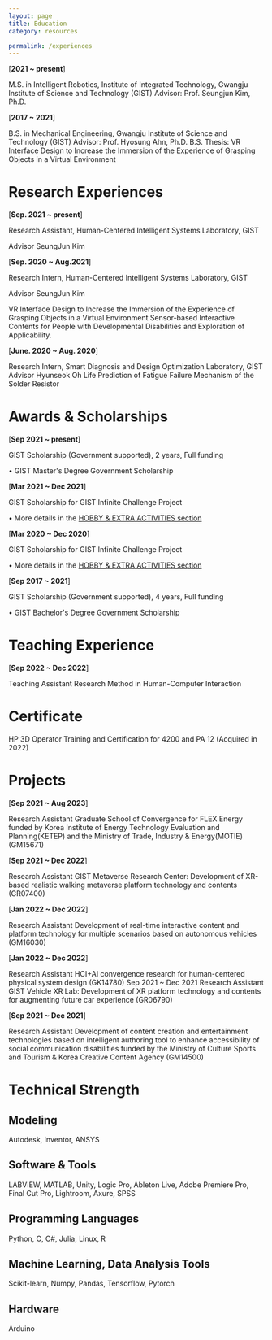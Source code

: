 ```yaml
---
layout: page
title: Education
category: resources

permalink: /experiences
---
```



[**2021 ~ present**]

M.S. in Intelligent Robotics, Institute of Integrated Technology, Gwangju Institute of Science and Technology (GIST)
Advisor: Prof. Seungjun Kim, Ph.D.


[**2017 ~ 2021**]       

B.S. in Mechanical Engineering, Gwangju Institute of Science and Technology (GIST)
Advisor: Prof. Hyosung Ahn, Ph.D.
B.S. Thesis: VR Interface Design to Increase the Immersion of the Experience of Grasping Objects in a Virtual Environment



# Research Experiences

[**Sep. 2021 ~ present**]           

Research Assistant, Human-Centered Intelligent Systems Laboratory, GIST

Advisor SeungJun Kim


[**Sep. 2020 ~ Aug.2021**]        

Research Intern, Human-Centered Intelligent Systems Laboratory, GIST

Advisor SeungJun Kim

VR Interface Design to Increase the Immersion of the Experience of Grasping Objects in a Virtual Environment
Sensor-based Interactive Contents for People with Developmental Disabilities and Exploration of Applicability.


[**June. 2020 ~ Aug. 2020**]     

Research Intern, Smart Diagnosis and Design Optimization Laboratory, GIST
Advisor Hyunseok Oh
Life Prediction of Fatigue Failure Mechanism of the Solder Resistor 


# Awards & Scholarships

[**Sep 2021 ~ present**]      

GIST Scholarship (Government supported), 2 years, Full funding

• GIST Master's Degree Government Scholarship


[**Mar 2021 ~ Dec 2021**]     

GIST Scholarship for GIST Infinite Challenge Project

• More details in the [HOBBY & EXTRA ACTIVITIES section](https://dailyminiii.github.io/hobby)


[**Mar 2020 ~ Dec 2020**]     

GIST Scholarship for GIST Infinite Challenge Project

• More details in the [HOBBY & EXTRA ACTIVITIES section](https://dailyminiii.github.io/hobby)


[**Sep 2017 ~ 2021**]              

GIST Scholarship (Government supported), 4 years, Full funding

• GIST Bachelor's Degree Government Scholarship


# Teaching Experience

[**Sep  2022 ~ Dec 2022**]    

Teaching Assistant
Research Method in Human-Computer Interaction



# Certificate

HP 3D Operator Training and Certification for 4200 and PA 12 (Acquired in 2022)



# Projects

[**Sep  2021 ~ Aug 2023**]    

Research Assistant
Graduate School of Convergence for FLEX Energy funded by Korea Institute
of Energy Technology Evaluation and Planning(KETEP) and the Ministry of
Trade, Industry & Energy(MOTIE) (GM15671)


[**Sep  2021 ~ Dec 2022**]    

Research Assistant
GIST Metaverse Research Center: Development of XR-based realistic walking metaverse platform technology and contents (GR07400)


[**Jan  2022 ~ Dec 2022**]    

Research Assistant
Development of real-time interactive content and platform technology for multiple scenarios based on autonomous vehicles (GM16030)


[**Jan  2022 ~ Dec 2022**]    

Research Assistant
HCI+AI convergence research for human-centered physical system design (GK14780)
Sep  2021 ~ Dec 2021    Research Assistant
GIST Vehicle XR Lab: Development of XR platform technology and contents for augmenting future car experience (GR06790)


[**Sep  2021 ~ Dec 2021**]     

Research Assistant
Development of content creation and entertainment technologies based on intelligent   authoring tool to enhance accessibility of social communication disabilities funded by the Ministry of Culture Sports and Tourism & Korea Creative Content Agency (GM14500)



# Technical Strength

## Modeling
Autodesk, Inventor,
ANSYS

## Software & Tools
LABVIEW,
MATLAB,
Unity,
Logic Pro,
Ableton Live,
Adobe Premiere Pro,
Final Cut Pro,
Lightroom,
Axure,
SPSS

## Programming Languages 
Python,
C, C#, Julia,
Linux,
R

## Machine Learning, Data Analysis Tools
Scikit-learn, Numpy, Pandas,
Tensorflow,
Pytorch

## Hardware
Arduino

